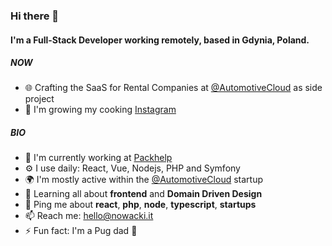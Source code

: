 ### Hi there 👋

#### I'm a Full-Stack Developer working remotely, based in Gdynia, Poland.

##### NOW

- 🌐 Crafting the SaaS for Rental Companies at [@AutomotiveCloud](https://github.com/automotivecloud) as side project
- 🥦 I'm growing my cooking [Instagram](https://instagram.com/_nwcki)

##### BIO

- 🏢 I'm currently working at [Packhelp](https://packhelp.com)
- ⚙️ I use daily: React, Vue, Nodejs, PHP and Symfony
- 🌍 I'm mostly active within the [@AutomotiveCloud](https://github.com/automotivecloud) startup
- 🌱 Learning all about **frontend** and **Domain Driven Design**
- 💬 Ping me about **react**, **php**, **node**, **typescript**, **startups**
- 📫 Reach me: [hello@nowacki.it](mailto:hello@nowacki.it)
- ⚡️ Fun fact: I'm a Pug dad :dog:
